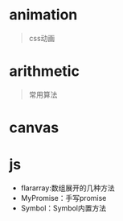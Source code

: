 # animation
> css动画

# arithmetic
> 常用算法
# canvas

# js
- flararray:数组展开的几种方法
- MyPromise：手写promise
- Symbol：Symbol内置方法